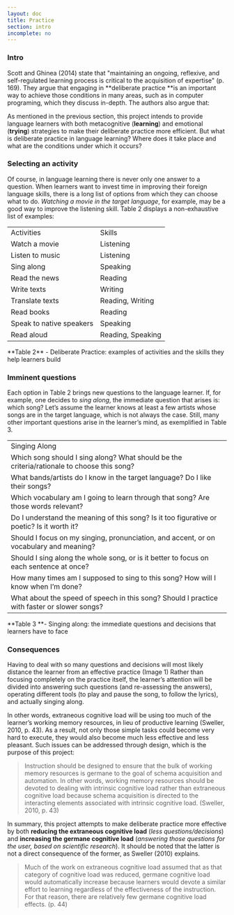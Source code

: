 ```yaml
---
layout: doc
title: Practice
section: intro
incomplete: no
---
```


### Intro

Scott and Ghinea (2014) state that "maintaining an ongoing, reflexive, and self-regulated learning process is critical to the acquisition of expertise" (p. 169). They argue that engaging in **deliberate practice **is an important way to achieve those conditions in many areas, such as in computer programing, which they discuss in-depth. The authors also argue that:

As mentioned in the previous section, this project intends to provide language learners with both metacognitive (**learning**) and emotional (**trying**) strategies to make their deliberate practice more efficient. But what is deliberate practice in language learning? Where does it take place and what are the conditions under which it occurs?

### Selecting an activity

Of course, in language learning there is never only one answer to a question. When learners want to invest time in improving their foreign language skills, there is a long list of options from which they can choose what to do. *Watching a movie in the target language*, for example, may be a good way to improve the listening skill. Table 2 displays a non-exhaustive list of examples:

<table>
  <tr class="diff title">
    <td>Activities</td>
    <td>Skills</td>
  </tr>
  <tr>
    <td>Watch a movie</td>
    <td>Listening</td>
  </tr>
  <tr>
    <td>Listen to music</td>
    <td>Listening</td>
  </tr>
  <tr class="diff">
    <td>Sing along</td>
    <td>Speaking</td>
  </tr>
  <tr>
    <td>Read the news</td>
    <td>Reading</td>
  </tr>
  <tr class="diff">
    <td>Write texts</td>
    <td>Writing</td>
  </tr>
  <tr>
    <td>Translate texts</td>
    <td>Reading, Writing</td>
  </tr>
  <tr class="diff">
    <td>Read books</td>
    <td>Reading</td>
  </tr>
  <tr>
    <td>Speak to native speakers</td>
    <td>Speaking</td>
  </tr>
  <tr class="diff">
    <td>Read aloud</td>
    <td>Reading, Speaking</td>
  </tr>
</table>
**Table 2** - Deliberate Practice: examples of activities and the skills they help learners build

### Imminent questions

Each option in Table 2 brings new questions to the language learner. If, for example, one decides to *sing along*, the immediate question that arises is: which song? Let’s assume the learner knows at least a few artists whose songs are in the target language, which is not always the case. Still, many other important questions arise in the learner’s mind, as exemplified in Table 3.

<table>
  <tr class="diff title">
    <td>Singing Along</td>
  </tr>
  <tr>
    <td>Which song should I sing along? What should be the criteria/rationale to choose this song?</td>
  </tr>
  <tr class="diff">
    <td>What bands/artists do I know in the target language? Do I like their songs?</td>
  </tr>
  <tr>
    <td>Which vocabulary am I going to learn through that song? Are those words relevant?</td>
  </tr>
  <tr class="diff">
    <td>Do I understand the meaning of this song? Is it too figurative or poetic? Is it worth it?</td>
  </tr>
  <tr>
    <td>Should I focus on my singing, pronunciation, and accent, or on vocabulary and meaning?</td>
  </tr>
  <tr class="diff">
    <td>Should I sing along the whole song, or is it better to focus on each sentence at once?</td>
  </tr>
  <tr>
    <td>How many times am I supposed to sing to this song? How will I know when I’m done?</td>
  </tr>
  <tr class="diff">
    <td>What about the speed of speech in this song? Should I practice with faster or slower songs?</td>
  </tr>
</table>
**Table 3 **- Singing along: the immediate questions and decisions that learners have to face

### Consequences

Having to deal with so many questions and decisions will most likely distance the learner from an effective practice (Image 1) Rather than focusing completely on the practice itself, the learner’s attention will be divided into answering such questions (and re-assessing the answers), operating different tools (to play and pause the song, to follow the lyrics), and actually singing along.

In other words, extraneous cognitive load will be using too much of the learner’s working memory resources, in lieu of productive learning (Sweller, 2010, p. 43). As a result, not only those simple tasks could become very hard to execute, they would also become much less effective and less pleasant. Such issues can be addressed through design, which is the purpose of this project:

> Instruction should be designed to ensure that the bulk of working memory resources is germane to the goal of schema acquisition and automation. In other words, working memory resources should be devoted to dealing with intrinsic cognitive load rather than extraneous cognitive load because schema acquisition is directed to the interacting elements associated with intrinsic cognitive load. (Sweller, 2010, p. 43)

In summary, this project attempts to make deliberate practice more effective by both **reducing the extraneous cognitive load** (*less questions/decisions*) and **increasing the germane cognitive load** (*answering those questions for the user, based on scientific research*). It should be noted that the latter is not a direct consequence of the former, as Sweller (2010) explains.

> Much of the work on extraneous cognitive load assumed that as that category of cognitive load was reduced, germane cognitive load would automatically increase because learners would devote a similar effort to learning regardless of the effectiveness of the instruction. For that reason, there are relatively few germane cognitive load effects. (p. 44)
